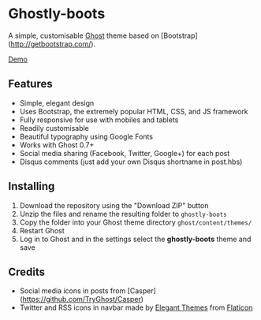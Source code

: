 # Ghostly-boots
A simple, customisable [Ghost](https://ghost.org/) theme based on [Bootstrap] (http://getbootstrap.com/).

 [Demo](https://simplyml.com/)

## Features

* Simple, elegant design
* Uses Bootstrap, the extremely popular HTML, CSS, and JS framework
* Fully responsive for use with mobiles and tablets
* Readily customisable
* Beautiful typography using Google Fonts
* Works with Ghost 0.7+
* Social media sharing (Facebook, Twitter, Google+) for each post
* Disqus comments (just add your own Disqus shortname in post.hbs)

## Installing

1. Download the repository using the "Download ZIP" button
2. Unzip the files and rename the resulting folder to `ghostly-boots`
3. Copy the folder into your Ghost theme directory `ghost/content/themes/`
4. Restart Ghost
5. Log in to Ghost and in the settings select the **ghostly-boots** theme and save

## Credits

* Social media icons in posts from [Casper] (https://github.com/TryGhost/Casper)
* Twitter and RSS icons in navbar made by [Elegant Themes](http://www.elegantthemes.com) from [Flaticon](http://www.flaticon.com)
